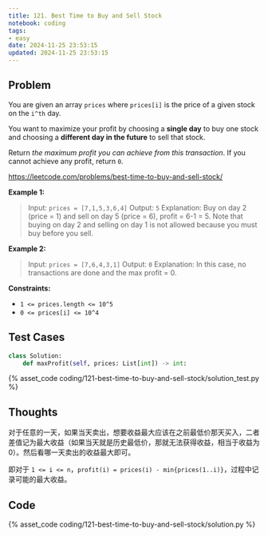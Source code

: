 ```yaml
---
title: 121. Best Time to Buy and Sell Stock
notebook: coding
tags:
- easy
date: 2024-11-25 23:53:15
updated: 2024-11-25 23:53:15
---
```

## Problem

You are given an array `prices` where `prices[i]` is the price of a given stock on the `i^th` day.

You want to maximize your profit by choosing a **single day** to buy one stock and choosing a **different day in the future** to sell that stock.

Return _the maximum profit you can achieve from this transaction_. If you cannot achieve any profit, return `0`.

<https://leetcode.com/problems/best-time-to-buy-and-sell-stock/>

**Example 1:**

> Input: `prices = [7,1,5,3,6,4]`
> Output: `5`
> Explanation: Buy on day 2 (price = 1) and sell on day 5 (price = 6), profit = 6-1 = 5.
> Note that buying on day 2 and selling on day 1 is not allowed because you must buy before you sell.

**Example 2:**

> Input: `prices = [7,6,4,3,1]`
> Output: `0`
> Explanation: In this case, no transactions are done and the max profit = 0.

**Constraints:**

- `1 <= prices.length <= 10^5`
- `0 <= prices[i] <= 10^4`

## Test Cases

``` python
class Solution:
    def maxProfit(self, prices: List[int]) -> int:
```

{% asset_code coding/121-best-time-to-buy-and-sell-stock/solution_test.py %}

## Thoughts

对于任意的一天，如果当天卖出，想要收益最大应该在之前最低价那天买入，二者差值记为最大收益（如果当天就是历史最低价，那就无法获得收益，相当于收益为 0）。然后看哪一天卖出的收益最大即可。

即对于 `1 <= i <= n`，`profit(i) = prices(i) - min{prices(1..i)}`，过程中记录可能的最大收益。

## Code

{% asset_code coding/121-best-time-to-buy-and-sell-stock/solution.py %}
